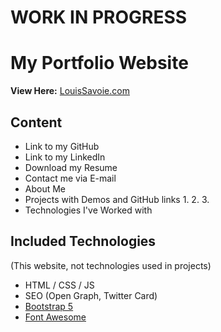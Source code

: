 # **WORK IN PROGRESS**

# My Portfolio Website

**View Here:** [LouisSavoie.com](https://www.louissavoie.com/)

## Content

* Link to my GitHub
* Link to my LinkedIn
* Download my Resume
* Contact me via E-mail
* About Me
* Projects with Demos and GitHub links
    1. 
    2. 
    3. 
* Technologies I've Worked with

## Included Technologies

(This website, not technologies used in projects)

* HTML / CSS / JS
* SEO (Open Graph, Twitter Card)
* [Bootstrap 5](https://getbootstrap.com/)
* [Font Awesome](https://fontawesome.com/)
